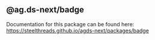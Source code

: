 ## @ag.ds-next/badge

Documentation for this package can be found here: https://steelthreads.github.io/agds-next/packages/badge
